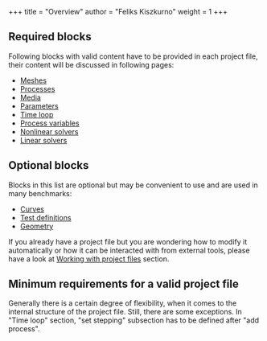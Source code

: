 +++
title = "Overview"
author = "Feliks Kiszkurno"
weight = 1
+++

## Required blocks

Following blocks with valid content have to be provided in each project file, their content will be discussed in following pages:

- [Meshes](/docs/userguide/blocks/meshes/)
- [Processes](/docs/userguide/blocks/processes/)
- [Media](/docs/userguide/blocks/media/)
- [Parameters](/docs/userguide/blocks/parameters/)
- [Time loop](/docs/userguide/blocks/time_loop/)
- [Process variables](/docs/userguide/blocks/process_variables/)
- [Nonlinear solvers](/docs/userguide/blocks/nonlinear_solvers/)
- [Linear solvers](/docs/userguide/blocks/linear_solvers/)

## Optional blocks

Blocks in this list are optional but may be convenient to use and are used in many benchmarks:

- [Curves](/docs/userguide/blocks/curves/)
- [Test definitions](/docs/userguide/blocks/test_definitions/)
- [Geometry](/docs/userguide/blocks/geometry/)

If you already have a project file but you are wondering how to modify it automatically or how it can be interacted with from external tools, please have a look at [Working with project files](/docs/userguide/basics/working_with_project_files/) section.

## Minimum requirements for a valid project file

Generally there is a certain degree of flexibility, when it comes to the internal structure of the project file.
Still, there are some exceptions.
In "Time loop" section, "set stepping" subsection has to be defined after "add process".
